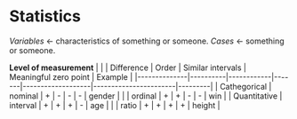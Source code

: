 # Statistics

_Variables_ <- characteristics of something or someone.
_Cases_ <- something or someone.

__Level of measurement__
|              |          | Difference | Order | Similar intervals | Meaningful zero point | Example |
|--------------|----------|------------|-------|-------------------|-----------------------|---------|
| Cathegorical | nominal  | +          | -     | -                 | -                     | gender  |
|              | ordinal  | +          | +     | -                 | -                     | win     |
| Quantitative | interval | +          | +     | +                 | -                     | age     |
|              | ratio    | +          | +     | +                 | +                     | height  |
